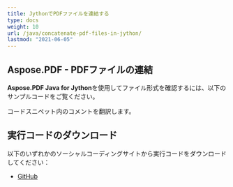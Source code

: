 ```yaml
---
title: JythonでPDFファイルを連結する
type: docs
weight: 10
url: /java/concatenate-pdf-files-in-jython/
lastmod: "2021-06-05"
---
```


## Aspose.PDF - PDFファイルの連結

**Aspose.PDF Java for Jython**を使用してファイル形式を確認するには、以下のサンプルコードをご覧ください。

コードスニペット内のコメントを翻訳します。

## 実行コードのダウンロード

以下のいずれかのソーシャルコーディングサイトから実行コードをダウンロードしてください：

- [GitHub](https://github.com/aspose-pdf/Aspose.PDF-for-Java/releases)